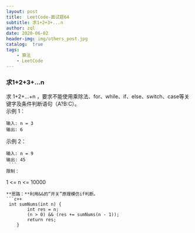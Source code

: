 ```yaml
---
layout: post
title:  LeetCode-面试题64
subtitle: 求1+2+3+...n  
author: zql
date: 2020-06-02
header-img: img/others_post.jpg
catalog:  true
tags:
    - 算法
    - LeetCode
---
```

### 求1+2+3+...n  
求 1+2+...+n ，要求不能使用乘除法、for、while、if、else、switch、case等关键字及条件判断语句（A?B:C）。  
示例 1：  
```
输入: n = 3
输出: 6
```
示例 2：  
```
输入: n = 9
输出: 45
 ```
限制：  
```
1 <= n <= 10000
```
**思路：**利用&&的“开关”原理模仿if判断。  
```c++
 int sumNums(int n) {
        int res = n;
        (n > 0) && (res += sumNums(n - 1));
        return res;
    }
```
